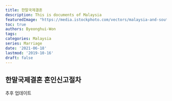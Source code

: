 ```yaml
---
title: 한말국제결혼 
description: This is documents of Malaysia
featuredImage: "https://media.istockphoto.com/vectors/malaysia-and-south-korea-flags-crossed-and-waving-flat-style-official-vector-id1281204464?k=6&m=1281204464&s=170667a&w=0&h=ZsLIIG4LmUMaVX_oRi3QBC21hc46nuVEaZY3p9ykA9Y="
toc: true
authors: Byeonghui-Won
tags:
categories: Malaysia
series: Marriage
date: '2021-06-18'
lastmod: '2019-10-16'
draft: false
---
```



## 한말국제결혼 혼인신고절차 

추후 업데이트
